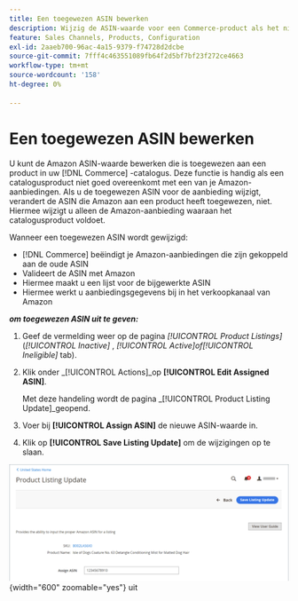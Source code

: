 ```yaml
---
title: Een toegewezen ASIN bewerken
description: Wijzig de ASIN-waarde voor een Commerce-product als het niet goed overeenkomt met een van je Amazon-aanbiedingen.
feature: Sales Channels, Products, Configuration
exl-id: 2aaeb700-96ac-4a15-9379-f74728d2dcbe
source-git-commit: 7fff4c463551089fb64f2d5bf7bf23f272ce4663
workflow-type: tm+mt
source-wordcount: '158'
ht-degree: 0%

---
```


# Een toegewezen ASIN bewerken

U kunt de Amazon ASIN-waarde bewerken die is toegewezen aan een product in uw [!DNL Commerce] -catalogus. Deze functie is handig als een catalogusproduct niet goed overeenkomt met een van je Amazon-aanbiedingen. Als u de toegewezen ASIN voor de aanbieding wijzigt, verandert de ASIN die Amazon aan een product heeft toegewezen, niet. Hiermee wijzigt u alleen de Amazon-aanbieding waaraan het catalogusproduct voldoet.

Wanneer een toegewezen ASIN wordt gewijzigd:

- [!DNL Commerce] beëindigt je Amazon-aanbiedingen die zijn gekoppeld aan de oude ASIN
- Valideert de ASIN met Amazon
- Hiermee maakt u een lijst voor de bijgewerkte ASIN
- Hiermee werkt u aanbiedingsgegevens bij in het verkoopkanaal van Amazon

**_om toegewezen ASIN uit te geven:_**

1. Geef de vermelding weer op de pagina _[!UICONTROL Product Listings]_(_[!UICONTROL Inactive]_ , _[!UICONTROL Active]_of_[!UICONTROL Ineligible]_ tab).

1. Klik onder _[!UICONTROL Actions]_op **[!UICONTROL Edit Assigned ASIN]**.

   Met deze handeling wordt de pagina _[!UICONTROL Product Listing Update]_geopend.

1. Voer bij **[!UICONTROL Assign ASIN]** de nieuwe ASIN-waarde in.

1. Klik op **[!UICONTROL Save Listing Update]** om de wijzigingen op te slaan.

![ geeft toegewezen ASIN ](assets/amazon-assigned-asin-edit.png){width="600" zoomable="yes"} uit
